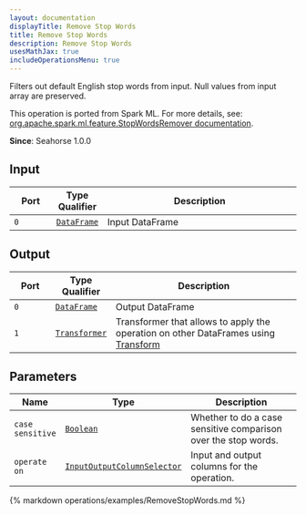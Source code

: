 ```yaml
---
layout: documentation
displayTitle: Remove Stop Words
title: Remove Stop Words
description: Remove Stop Words
usesMathJax: true
includeOperationsMenu: true
---
```

Filters out default English stop words from input. Null values from input array are preserved.

This operation is ported from Spark ML. For more details, see: <a target="_blank" href="http://spark.apache.org/docs/1.6.0/api/scala/index.html#org.apache.spark.ml.feature.StopWordsRemover">org.apache.spark.ml.feature.StopWordsRemover documentation</a>.

**Since**: Seahorse 1.0.0

## Input


<table>
<thead>
<tr>
<th style="width:15%">Port</th>
<th style="width:15%">Type Qualifier</th>
<th style="width:70%">Description</th>
</tr>
</thead>
<tbody>
    <tr><td><code>0</code></td><td><code><a href="../classes/dataframe.html">DataFrame</a></code></td><td>Input DataFrame</td></tr>
</tbody>
</table>


## Output


<table>
<thead>
<tr>
<th style="width:15%">Port</th>
<th style="width:15%">Type Qualifier</th>
<th style="width:70%">Description</th>
</tr>
</thead>
<tbody>
    <tr><td><code>0</code></td><td><code><a href="../classes/dataframe.html">DataFrame</a></code></td><td>Output DataFrame</td></tr><tr><td><code>1</code></td><td><code><a href="../classes/transformer.html">Transformer</a></code></td><td>Transformer that allows to apply the operation on other DataFrames using <a href="transform.html">Transform</a></td></tr>
</tbody>
</table>


## Parameters


<table class="table">
<thead>
<tr>
<th style="width:15%">Name</th>
<th style="width:15%">Type</th>
<th style="width:70%">Description</th>
</tr>
</thead>
<tbody>

<tr>
<td><code>case sensitive</code></td>
<td><code><a href="../parameters.html#boolean">Boolean</a></code></td>
<td>Whether to do a case sensitive comparison over the stop words.</td>
</tr>

<tr>
<td><code>operate on</code></td>
<td><code><a href="../parameters.html#input_output_column_selector">InputOutputColumnSelector</a></code></td>
<td>Input and output columns for the operation.</td>
</tr>

</tbody>
</table>

{% markdown operations/examples/RemoveStopWords.md %}
